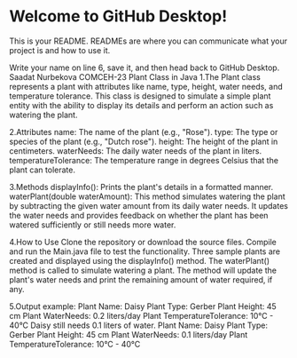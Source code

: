 # Welcome to GitHub Desktop!

This is your README. READMEs are where you can communicate what your project is and how to use it.

Write your name on line 6, save it, and then head back to GitHub Desktop.
Saadat Nurbekova COMCEH-23
Plant Class in Java
1.The Plant class represents a plant with attributes like name, type, height, water needs, and temperature tolerance. This class is designed to simulate a simple plant entity with the ability to display its details and perform an action such as watering the plant.

2.Attributes
name: The name of the plant (e.g., "Rose").
type: The type or species of the plant (e.g., "Dutch rose").
height: The height of the plant in centimeters.
waterNeeds: The daily water needs of the plant in liters.
temperatureTolerance: The temperature range in degrees Celsius that the plant can tolerate.

3.Methods
displayInfo(): Prints the plant's details in a formatted manner.
waterPlant(double waterAmount): This method simulates watering the plant by subtracting the given water amount from its daily water needs. It updates the water needs and provides feedback on whether the plant has been watered sufficiently or still needs more water.

4.How to Use
Clone the repository or download the source files.
Compile and run the Main.java file to test the functionality.
Three sample plants are created and displayed using the displayInfo() method.
The waterPlant() method is called to simulate watering a plant. The method will update the plant's water needs and print the remaining amount of water required, if any.

5.Output example:
Plant Name: Daisy
Plant Type: Gerber
Plant Height: 45 cm
Plant WaterNeeds: 0.2 liters/day
Plant TemperatureTolerance: 10°C - 40°C
Daisy still needs 0.1 liters of water.
Plant Name: Daisy
Plant Type: Gerber
Plant Height: 45 cm
Plant WaterNeeds: 0.1 liters/day
Plant TemperatureTolerance: 10°C - 40°C

